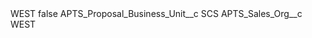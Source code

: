 <?xml version="1.0" encoding="UTF-8"?>
<CustomMetadata xmlns="http://soap.sforce.com/2006/04/metadata" xmlns:xsi="http://www.w3.org/2001/XMLSchema-instance" xmlns:xsd="http://www.w3.org/2001/XMLSchema">
    <label>WEST</label>
    <protected>false</protected>
    <values>
        <field>APTS_Proposal_Business_Unit__c</field>
        <value xsi:type="xsd:string">SCS</value>
    </values>
    <values>
        <field>APTS_Sales_Org__c</field>
        <value xsi:type="xsd:string">WEST</value>
    </values>
</CustomMetadata>
